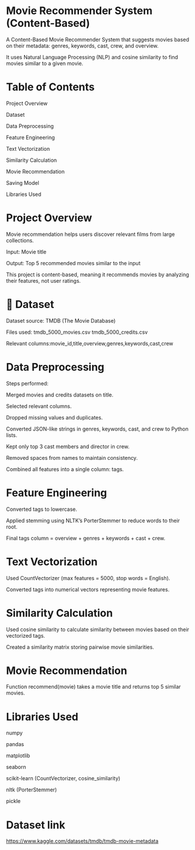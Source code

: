 # Movie Recommender System (Content-Based)

A Content-Based Movie Recommender System that suggests movies based on their metadata: genres, keywords, cast, crew, and overview.

It uses Natural Language Processing (NLP) and cosine similarity to find movies similar to a given movie.


# Table of Contents

Project Overview

Dataset

Data Preprocessing

Feature Engineering

Text Vectorization

Similarity Calculation

Movie Recommendation

Saving Model

Libraries Used

# Project Overview

Movie recommendation helps users discover relevant films from large collections.

Input: Movie title

Output: Top 5 recommended movies similar to the input

This project is content-based, meaning it recommends movies by analyzing their features, not user ratings.


# 📂 Dataset

Dataset source: TMDB (The Movie Database)

Files used:
tmdb_5000_movies.csv
tmdb_5000_credits.csv

Relevant columns:movie_id,title,overview,genres,keywords,cast,crew



# Data Preprocessing

Steps performed:

Merged movies and credits datasets on title.

Selected relevant columns.

Dropped missing values and duplicates.

Converted JSON-like strings in genres, keywords, cast, and crew to Python lists.

Kept only top 3 cast members and director in crew.

Removed spaces from names to maintain consistency.

Combined all features into a single column: tags.



# Feature Engineering

Converted tags to lowercase.

Applied stemming using NLTK’s PorterStemmer to reduce words to their root.

Final tags column = overview + genres + keywords + cast + crew.



# Text Vectorization

Used CountVectorizer (max features = 5000, stop words = English).

Converted tags into numerical vectors representing movie features.




# Similarity Calculation

Used cosine similarity to calculate similarity between movies based on their vectorized tags.

Created a similarity matrix storing pairwise movie similarities.

# Movie Recommendation

Function recommend(movie) takes a movie title and returns top 5 similar movies.



# Libraries Used

numpy

pandas

matplotlib

seaborn

scikit-learn (CountVectorizer, cosine_similarity)

nltk (PorterStemmer)

pickle

# Dataset link
https://www.kaggle.com/datasets/tmdb/tmdb-movie-metadata